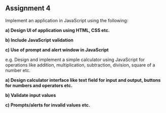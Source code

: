 ## Assignment 4


Implement an application in JavaScript using the following:

**a) Design UI of application using HTML, CSS etc.**

**b) Include JavaScript validation**

**c) Use of prompt and alert window in JavaScript**


e.g. Design and implement a simple calculator using JavaScript for operations like addition, multiplication, subtraction, division, square of a number etc. 

**a) Design calculator interface like text field for input and output, buttons for numbers and operators etc.**

**b) Validate input values**

**c) Prompts/alerts for invalid values etc.**
